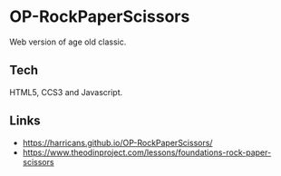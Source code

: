﻿# OP-RockPaperScissors
Web version of age old classic.
## Tech 
HTML5, CCS3 and Javascript. 
## Links
* https://harricans.github.io/OP-RockPaperScissors/
* https://www.theodinproject.com/lessons/foundations-rock-paper-scissors
